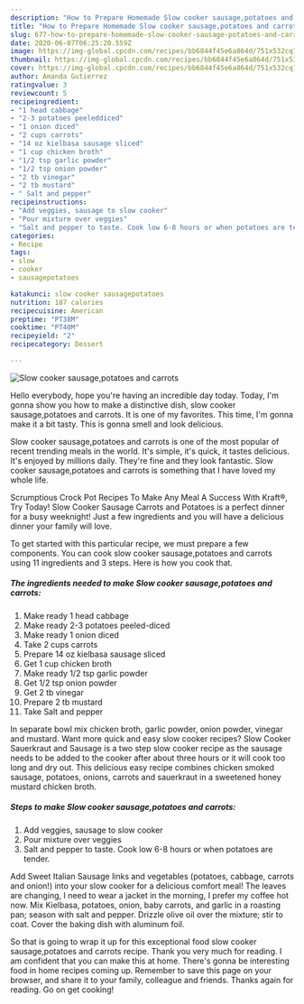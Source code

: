 ```yaml
---
description: "How to Prepare Homemade Slow cooker sausage,potatoes and carrots"
title: "How to Prepare Homemade Slow cooker sausage,potatoes and carrots"
slug: 677-how-to-prepare-homemade-slow-cooker-sausage-potatoes-and-carrots
date: 2020-06-07T06:25:20.559Z
image: https://img-global.cpcdn.com/recipes/bb6844f45e6a864d/751x532cq70/slow-cooker-sausagepotatoes-and-carrots-recipe-main-photo.jpg
thumbnail: https://img-global.cpcdn.com/recipes/bb6844f45e6a864d/751x532cq70/slow-cooker-sausagepotatoes-and-carrots-recipe-main-photo.jpg
cover: https://img-global.cpcdn.com/recipes/bb6844f45e6a864d/751x532cq70/slow-cooker-sausagepotatoes-and-carrots-recipe-main-photo.jpg
author: Amanda Gutierrez
ratingvalue: 3
reviewcount: 5
recipeingredient:
- "1 head cabbage"
- "2-3 potatoes peeleddiced"
- "1 onion diced"
- "2 cups carrots"
- "14 oz kielbasa sausage sliced"
- "1 cup chicken broth"
- "1/2 tsp garlic powder"
- "1/2 tsp onion powder"
- "2 tb vinegar"
- "2 tb mustard"
- " Salt and pepper"
recipeinstructions:
- "Add veggies, sausage to slow cooker"
- "Pour mixture over veggies"
- "Salt and pepper to taste. Cook low 6-8 hours or when potatoes are tender."
categories:
- Recipe
tags:
- slow
- cooker
- sausagepotatoes

katakunci: slow cooker sausagepotatoes 
nutrition: 187 calories
recipecuisine: American
preptime: "PT38M"
cooktime: "PT40M"
recipeyield: "2"
recipecategory: Dessert

---
```



![Slow cooker sausage,potatoes and carrots](https://img-global.cpcdn.com/recipes/bb6844f45e6a864d/751x532cq70/slow-cooker-sausagepotatoes-and-carrots-recipe-main-photo.jpg)

Hello everybody, hope you're having an incredible day today. Today, I'm gonna show you how to make a distinctive dish, slow cooker sausage,potatoes and carrots. It is one of my favorites. This time, I'm gonna make it a bit tasty. This is gonna smell and look delicious.

Slow cooker sausage,potatoes and carrots is one of the most popular of recent trending meals in the world. It's simple, it's quick, it tastes delicious. It's enjoyed by millions daily. They're fine and they look fantastic. Slow cooker sausage,potatoes and carrots is something that I have loved my whole life.

Scrumptious Crock Pot Recipes To Make Any Meal A Success With Kraft®, Try Today! Slow Cooker Sausage Carrots and Potatoes is a perfect dinner for a busy weeknight! Just a few ingredients and you will have a delicious dinner your family will love.


To get started with this particular recipe, we must prepare a few components. You can cook slow cooker sausage,potatoes and carrots using 11 ingredients and 3 steps. Here is how you cook that.

<!--inarticleads1-->

##### The ingredients needed to make Slow cooker sausage,potatoes and carrots:

1. Make ready 1 head cabbage
1. Make ready 2-3 potatoes peeled-diced
1. Make ready 1 onion diced
1. Take 2 cups carrots
1. Prepare 14 oz kielbasa sausage sliced
1. Get 1 cup chicken broth
1. Make ready 1/2 tsp garlic powder
1. Get 1/2 tsp onion powder
1. Get 2 tb vinegar
1. Prepare 2 tb mustard
1. Take  Salt and pepper


In separate bowl mix chicken broth, garlic powder, onion powder, vinegar and mustard. Want more quick and easy slow cooker recipes? Slow Cooker Sauerkraut and Sausage is a two step slow cooker recipe as the sausage needs to be added to the cooker after about three hours or it will cook too long and dry out. This delicious easy recipe combines chicken smoked sausage, potatoes, onions, carrots and sauerkraut in a sweetened honey mustard chicken broth. 

<!--inarticleads2-->

##### Steps to make Slow cooker sausage,potatoes and carrots:

1. Add veggies, sausage to slow cooker
1. Pour mixture over veggies
1. Salt and pepper to taste. Cook low 6-8 hours or when potatoes are tender.


Add Sweet Italian Sausage links and vegetables (potatoes, cabbage, carrots and onion!) into your slow cooker for a delicious comfort meal! The leaves are changing, I need to wear a jacket in the morning, I prefer my coffee hot now. Mix Kielbasa, potatoes, onion, baby carrots, and garlic in a roasting pan; season with salt and pepper. Drizzle olive oil over the mixture; stir to coat. Cover the baking dish with aluminum foil. 

So that is going to wrap it up for this exceptional food slow cooker sausage,potatoes and carrots recipe. Thank you very much for reading. I am confident that you can make this at home. There's gonna be interesting food in home recipes coming up. Remember to save this page on your browser, and share it to your family, colleague and friends. Thanks again for reading. Go on get cooking!
